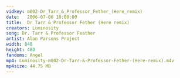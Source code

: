 ```yaml
---
vidkey: m002-Dr_Tarr_&_Professor_Fether_(Here_remix)
date:   2006-07-06 10:00:00
title:  Dr Tarr & Professor Fether (Here remix)
creators: Luminosity
song: Dr. Tarr & Professor Feather
artist: Alan Parsons Project
width: 848
height: 480
fandoms: Angel
mp4: Luminosity-m002-Dr-Tarr-&-Professor-Fether-(Here-remix).m4v
mp4size: 44.75 MB
---
```


  <div>
  
  </div>
  